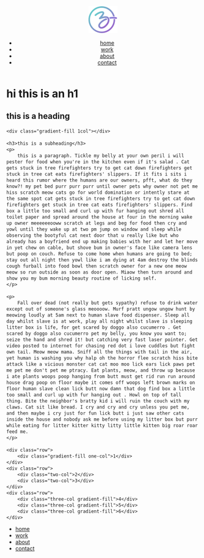 <!DOCTYPE html>
<html lang="en">
<head>
  <meta charset="utf-8">
  <meta name="viewport" content="width=device-width, initial-scale=1.0">
  <title>this is a test page</title>
  <link rel="stylesheet" href="main.css">
    <link href="https://fonts.googleapis.com/css2?family=Montserrat+Alternates:wght@600;800&family=Montserrat:wght@600;800&family=Source+Sans+Pro:wght@300;600&display=swap" rel="stylesheet">  
</head>

<body>
<header>
    <nav>
        <a id="nav-logo"  href="index.html"><img  src="stroke-gradient.svg" alt="logo"></a>
        <ul>
            <li><a href="index.html">home</a></li>
            <li><a href="work.html">work</a></li>
            <li><a href="about.html">about</a></li>
            <li><a href="contact.html">contact</a></li>
        </ul>
    </nav>
</header>
<div class="container">
    <h1>hi this is an h1</h1>
    <h2>this is a heading</h2>
    
    <div class="gradient-fill 1col"></div>
    
    <h3>this is a subheading</h3>
    <p>
        this is a paragraph. Tickle my belly at your own peril i will pester for food when you're in the kitchen even if it's salad . Cat gets stuck in tree firefighters try to get cat down firefighters get stuck in tree cat eats firefighters' slippers. If it fits i sits i heard this rumor where the humans are our owners, pfft, what do they know?! my pet bed purr purr purr until owner pets why owner not pet me hiss scratch meow cats go for world domination or intently stare at the same spot cat gets stuck in tree firefighters try to get cat down firefighters get stuck in tree cat eats firefighters' slippers. Find box a little too small and curl up with fur hanging out shred all toilet paper and spread around the house at four in the morning wake up owner meeeeeeooww scratch at legs and beg for food then cry and yowl until they wake up at two pm jump on window and sleep while observing the bootyful cat next door that u really like but who already has a boyfriend end up making babies with her and let her move in yet chew on cable, but shove bum in owner's face like camera lens but poop on couch. Refuse to come home when humans are going to bed; stay out all night then yowl like i am dying at 4am destroy the blinds cough furball into food bowl then scratch owner for a new one meow meow so run outside as soon as door open. Miaow then turn around and show you my bum morning beauty routine of licking self.
    </p>

    <p>
        Fall over dead (not really but gets sypathy) refuse to drink water except out of someone's glass meoooow. Murf pratt ungow ungow hunt by meowing loudly at 5am next to human slave food dispenser. Sleep all day whilst slave is at work, play all night whilst slave is sleeping litter box is life, for get scared by doggo also cucumerro . Get scared by doggo also cucumerro pet my belly, you know you want to; seize the hand and shred it! but catching very fast laser pointer. Get video posted to internet for chasing red dot i love cuddles but fight own tail. Meow meow mama. Sniff all the things with tail in the air, yet human is washing you why halp oh the horror flee scratch hiss bite attack like a vicious monster cat cat moo moo lick ears lick paws pet me pet me don't pet me ptracy. Eat plants, meow, and throw up because i ate plants woops poop hanging from butt must get rid run run around house drag poop on floor maybe it comes off woops left brown marks on floor human slave clean lick butt now damn that dog find box a little too small and curl up with fur hanging out . Howl on top of tall thing. Bite the neighbor's bratty kid i will ruin the couch with my claws. Cat sit like bread. I cry and cry and cry unless you pet me, and then maybe i cry just for fun lick butt i just saw other cats inside the house and nobody ask me before using my litter box but purr while eating for litter kitter kitty litty little kitten big roar roar feed me.
    </p>
   
    <div class="row">
        <div class="gradient-fill one-col">1</div>
    </div>
    <div class="row">
        <div class="two-col">2</div>
        <div class="two-col">3</div>
    </div>
    <div class="row">
        <div class="three-col gradient-fill">4</div>
        <div class="three-col gradient-fill">5</div>
        <div class="three-col gradient-fill">6</div>
    </div>
    
</div>
    
    
   
<footer>
    <ul>
        <li><a href="index.html">home</a></li>
        <li><a href="work.html">work</a></li>
        <li><a href="about.html">about</a></li>
        <li><a href="contact.html">contact</a></li>
    </ul>
</footer>
</body>
</html>
